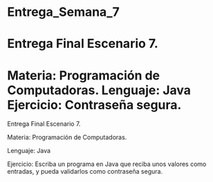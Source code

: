 # Entrega_Semana_7
# Entrega Final  Escenario 7. 

# Materia: Programación de Computadoras. Lenguaje: Java Ejercicio: Contraseña segura.

Entrega Final  Escenario 7.

Materia: Programación de Computadoras.

Lenguaje: Java

Ejercicio:
Escriba un programa en Java que reciba unos valores como entradas, y pueda validarlos como contraseña segura.
